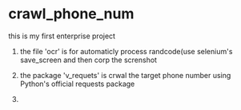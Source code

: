 # crawl_phone_num
this is my first enterprise project


1. the file 'ocr' is for automaticly process randcode(use selenium's save_screen and then corp the screnshot

2. the package 'v_requets' is crwal the target phone number using Python's official requests package

3. 
